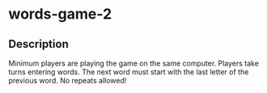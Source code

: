# words-game-2

## Description

Minimum players are playing the game on the same computer. Players take turns entering words. The next word must start with the last letter of the previous word. No repeats allowed!


